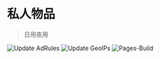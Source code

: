 # 私人物品
> 日用夜用  

![Update AdRules](https://img.shields.io/github/actions/workflow/status/xos/config/AdRules.yml?label=%E5%B9%BF%E5%91%8A%E8%A7%84%E5%88%99&logo=github&style=for-the-badge)
![Update GeoIPs](https://img.shields.io/github/actions/workflow/status/xos/config/Country.mmdb.yml?label=GEOIP&logo=github&style=for-the-badge)
![Pages-Build](https://img.shields.io/github/deployments/xos/config/github-pages?label=%E9%A1%B5%E9%9D%A2&logo=github&style=for-the-badge)
